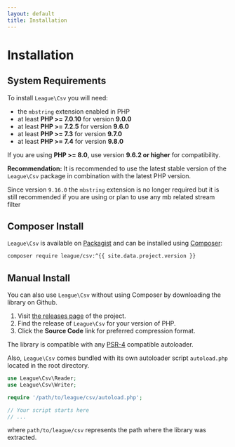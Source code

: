 ```yaml
---
layout: default
title: Installation
---
```


# Installation

## System Requirements

To install `League\Csv` you will need:

- the `mbstring` extension enabled in PHP
- at least **PHP >= 7.0.10** for version **9.0.0**
- at least **PHP >= 7.2.5** for version **9.6.0**
- at least **PHP >= 7.3** for version **9.7.0**
- at least **PHP >= 7.4** for version **9.8.0**

If you are using **PHP >= 8.0**, use version **9.6.2 or higher** for compatibility.

**Recommendation:** It is recommended to use the latest stable version of the `League\Csv` package in
combination with the latest PHP version.

<p class="message-notice">Since version <code>9.16.0</code> the <code>mbstring</code> extension is no
longer required but it is still recommended if you are using or plan to use any mb related stream filter</p>

## Composer Install

`League\Csv` is available on [Packagist](https://packagist.org/packages/league/csv) and can be installed using [Composer](https://getcomposer.org/):

```bash
composer require league/csv:^{{ site.data.project.version }}
```

## Manual Install

You can also use `League\Csv` without using Composer by downloading the library on Github.

1. Visit [the releases page](https://github.com/thephpleague/csv/releases) of the project.
2. Find the release of `League\Csv` for your version of PHP.
3. Click the **Source Code** link for preferred compression format.

The library is compatible with any [PSR-4](http://www.php-fig.org/psr/psr-4/) compatible autoloader.

Also, `League\Csv` comes bundled with its own autoloader script `autoload.php` located in the root directory.

```php
use League\Csv\Reader;
use League\Csv\Writer;

require '/path/to/league/csv/autoload.php';

// Your script starts here
// ...
```

where `path/to/league/csv` represents the path where the library was extracted.
